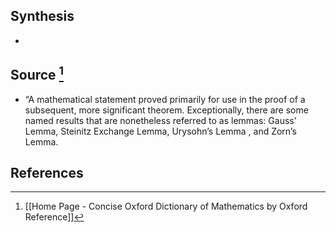 ## Synthesis
- 
## Source [^1]
- “A mathematical statement proved primarily for use in the proof of a subsequent, more significant theorem. Exceptionally, there are some named results that are nonetheless referred to as lemmas: Gauss’ Lemma, Steinitz Exchange Lemma, Urysohn’s Lemma , and Zorn’s Lemma.
## References

[^1]: [[Home Page - Concise Oxford Dictionary of Mathematics by Oxford Reference]]